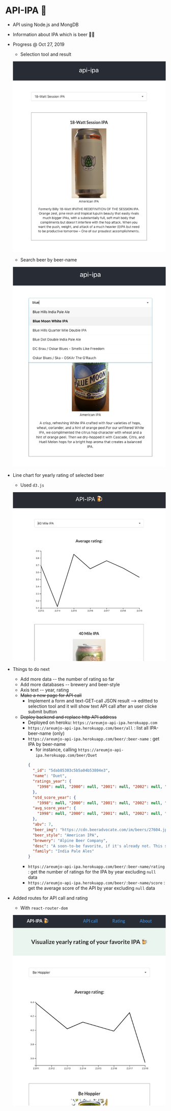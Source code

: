 # API-IPA 🍺
- API using Node.js and MongDB
- Information about IPA which is beer 🍺🍻
- Progress @ Oct 27, 2019
  - Selection tool and result
  
  ![](assets/api-ipa-prototype.png)

  - Search beer by beer-name

  ![](assets/api-ipa-search-fn.png)

- Line chart for yearly rating of selected beer
  - Used `d3.js`

  ![](assets/api-ipa-rating-chart.png)

- Things to do next
  - Add more data -- the number of rating so far
  - Add more databases -- brewery and beer-style
  - Axis text -- year, rating
  - ~~Make a new page for API call~~
    - Implement a form and text-GET-call JSON result --> editted to selection tool and it will show text API call after an user clicke submit button
  - ~~Deploy backend and replace http API address~~
    - Deployed on heroku: `https://areumjo-api-ipa.herokuapp.com`
    - `https://areumjo-api-ipa.herokuapp.com/beer/all` : list all IPA-beer-name (only)
    - `https://areumjo-api-ipa.herokuapp.com/beer/:beer-name` : get IPA by beer-name
      - for instance, calling `https://areumjo-api-ipa.herokuapp.com/beer/Duet`
      ```json
      {
        "_id": "5dab85303c5b5a04b53804e3",
        "name": "Duet",
        "ratings_year": {
          "1998": null, "2000": null, "2001": null, "2002": null, "2003": null, "2004": null, "2005": 1, "2006": 4, "2007": 6, "2008": 8, "2009": 69, "2010": 138, "2011": 133, "2012": 52, "2013": 42, "2014": 43, "2015": 222, "2016": 142, "2017": 27, "2018": 15, "2019": 5
        },
        "std_score_year": {
          "1998": null, "2000": null, "2001": null, "2002": null, "2003": null, "2004": null, "2005": null, "2006": 0.10750968948580092, "2007": 0.42898717929560554, "2008": 0.23378485225278647, "2009": 0.33005773346019296, "2010": 0.3019704059962421, "2011": 0.3604025811586399, "2012": 0.32295411279988206, "2013": 0.2143305218348789, "2014": 0.24710303803559974, "2015": 0.3133063710637199, "2016": 0.38778327264955414, "2017": 0.3554175747225402, "2018": 0.3610474180703111, "2019": 0.43729852503753064,
        "avg_score_year": {
          "1998": null, "2000": null, "2001": null, "2002": null, "2003": null, "2004": null, "2005": 4.35, "2006": 4.8925, "2007": 4.355, "2008": 4.383749999999999, "2009": 4.3417391304347825, "2010": 4.330072463768118, "2011": 4.278721804511279, "2012": 4.302115384615385, "2013": 4.468809523809524, "2014": 4.43860465116279, "2015": 4.220450450450449, "2016": 4.170140845070422, "2017": 4.112962962962961, "2018": 4.145333333333333, "2019": 3.8840000000000003
        },
        "abv": 7,
        "beer_img": "https://cdn.beeradvocate.com/im/beers/27604.jpg",
        "beer_style": "American IPA",
        "brewery": "Alpine Beer Company",
        "desc": "A soon-to-be favorite, if it's already not. This single IPA boasts pine, citrus, and cedar notes from Simcoe and Amarillo hops.",
        "family": "India Pale Ales"
      }
      ```
    - `https://areumjo-api-ipa.herokuapp.com/beer/:beer-name/rating` : get the number of ratings for the IPA by year excluding `null` data 
    - `https://areumjo-api-ipa.herokuapp.com/beer/:beer-name/score` : get the average score of the API by year excluding `null` data 


- Added routes for API call and rating
  - With `react-router-dom`

  ![](assets/api-ipa-routes.png)